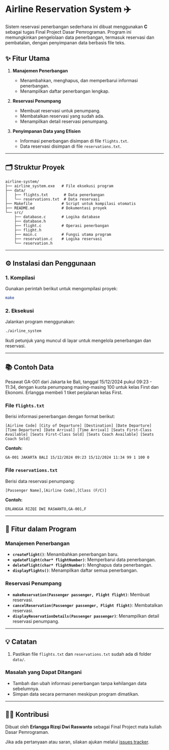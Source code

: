 # Airline Reservation System ✈️  

Sistem reservasi penerbangan sederhana ini dibuat menggunakan **C** sebagai tugas Final Project Dasar Pemrograman. Program ini memungkinkan pengelolaan data penerbangan, termasuk reservasi dan pembatalan, dengan penyimpanan data berbasis file teks.  

## ✨ Fitur Utama  

1. **Manajemen Penerbangan**  
   - Menambahkan, menghapus, dan memperbarui informasi penerbangan.  
   - Menampilkan daftar penerbangan lengkap.  

2. **Reservasi Penumpang**  
   - Membuat reservasi untuk penumpang.  
   - Membatalkan reservasi yang sudah ada.  
   - Menampilkan detail reservasi penumpang.  

3. **Penyimpanan Data yang Efisien**  
   - Informasi penerbangan disimpan di file `flights.txt`.  
   - Data reservasi disimpan di file `reservations.txt`.  

---

## 🗂️ Struktur Proyek  

```
airline-system/
├── airline_system.exe   # File eksekusi program
├── data/
│   ├── flights.txt       # Data penerbangan
│   └── reservations.txt  # Data reservasi
├── Makefile             # Script untuk kompilasi otomatis
├── README.md            # Dokumentasi proyek
└── src/
    ├── database.c       # Logika database
    ├── database.h
    ├── flight.c         # Operasi penerbangan
    ├── flight.h
    ├── main.c           # Fungsi utama program
    ├── reservation.c    # Logika reservasi
    └── reservation.h
```  

---

## ⚙️ Instalasi dan Penggunaan  

### 1. Kompilasi  
Gunakan perintah berikut untuk mengompilasi proyek:  

```bash
make
```  

### 2. Eksekusi  
Jalankan program menggunakan:  

```bash
./airline_system
```  

Ikuti petunjuk yang muncul di layar untuk mengelola penerbangan dan reservasi.  

---

## 📚 Contoh Data  

Pesawat GA-001 dari Jakarta ke Bali, tanggal 15/12/2024 pukul 09:23 - 11:34, dengan kuota penumpang masing-masing 100 untuk kelas First dan Ekonomi.
Erlangga membeli 1 tiket perjalanan kelas First.

### File `flights.txt`  
Berisi informasi penerbangan dengan format berikut:  

```plaintext
[Airline Code] [City of Departure] [Destination] [Date Departure] [Time Departure] [Date Arrival] [Time Arrival] [Seats First-Class Available] [Seats First-Class Sold] [Seats Coach Available] [Seats Coach Sold]
```  

**Contoh:**  
```plaintext
GA-001 JAKARTA BALI 15/12/2024 09:23 15/12/2024 11:34 99 1 100 0
```  

### File `reservations.txt`  
Berisi data reservasi penumpang:  
```plaintext
[Passenger Name],[Airline Code],[Class (F/C)]
```  

**Contoh:**  
```plaintext
ERLANGGA RIZQI DWI RASWANTO,GA-001,F
```  

---

## 🚀 Fitur dalam Program  

### Manajemen Penerbangan  
- **`createFlight()`**: Menambahkan penerbangan baru.  
- **`updateFlight(char* flightNumber)`**: Memperbarui data penerbangan.  
- **`deleteFlight(char* flightNumber)`**: Menghapus data penerbangan.  
- **`displayFlights()`**: Menampilkan daftar semua penerbangan.  

### Reservasi Penumpang  
- **`makeReservation(Passenger passenger, Flight flight)`**: Membuat reservasi.  
- **`cancelReservation(Passenger passenger, Flight flight)`**: Membatalkan reservasi.  
- **`displayReservationDetails(Passenger passenger)`**: Menampilkan detail reservasi penumpang.  

---

## 💡 Catatan  

1. Pastikan file `flights.txt` dan `reservations.txt` sudah ada di folder `data/`.  

### Masalah yang Dapat Ditangani  
- Tambah dan ubah informasi penerbangan tanpa kehilangan data sebelumnya.  
- Simpan data secara permanen meskipun program dimatikan.  

---

## 👨‍💻 Kontribusi  

Dibuat oleh **Erlangga Rizqi Dwi Raswanto** sebagai Final Project mata kuliah Dasar Pemrograman.  

Jika ada pertanyaan atau saran, silakan ajukan melalui
<a href='https://github.com/erlanggardr/Dasar-Pemrograman-2024/issues'>issues tracker</a>.  